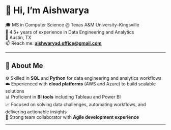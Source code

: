 # 👋 Hi, I’m Aishwarya  

🎓 MS in Computer Science @ Texas A&M University–Kingsville  
💼 4.5+ years of experience in Data Engineering and Analytics  
📍 Austin, TX  
📫 Reach me: **aishwaryad.office@gmail.com**  

---

## 🚀 About Me  
⚙️ Skilled in **SQL** and **Python** for data engineering and analytics workflows  
☁️ Experienced with **cloud platforms** (AWS and Azure) to build scalable solutions  
📊 Proficient in **BI tools** including Tableau and Power BI  
📈 Focused on solving data challenges, automating workflows, and delivering actionable insights  
🤝 Strong team collaborator with **Agile development experience**  

---
